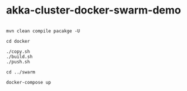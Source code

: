 # akka-cluster-docker-swarm-demo

```shell

mvn clean compile pacakge -U

cd docker

./copy.sh
./build.sh
./push.sh

cd ../swarm

docker-compose up


```

